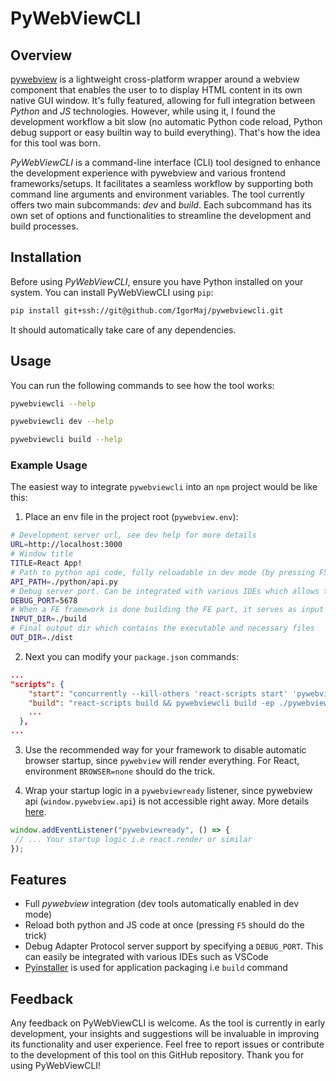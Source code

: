 # PyWebViewCLI
## Overview
[pywebview](https://github.com/r0x0r/pywebview) is a lightweight cross-platform wrapper around a webview component that enables the user to  to display HTML content in its own native GUI window. It's fully featured, allowing for full integration between _Python_ and _JS_ technologies. However, while using it, I found the development workflow a bit slow (no automatic Python code reload, Python debug support or easy builtin way to build everything). That's how the idea for this tool was born.

_PyWebViewCLI_ is a command-line interface (CLI) tool designed to enhance the development experience with pywebview and various frontend frameworks/setups. It facilitates a seamless workflow by supporting both command line arguments and environment variables. The tool currently offers two main subcommands: _dev_ and _build_. Each subcommand has its own set of options and functionalities to streamline the development and build processes.

## Installation
Before using _PyWebViewCLI_, ensure you have Python installed on your system. You can install PyWebViewCLI using `pip`:

```bash
pip install git+ssh://git@github.com/IgorMaj/pywebviewcli.git
```
It should automatically take care of any dependencies.

## Usage
You can run the following commands to see how the tool works:

```bash
pywebviewcli --help
```

```bash
pywebviewcli dev --help
```

```bash
pywebviewcli build --help
```
### Example Usage
The easiest way to integrate `pywebviewcli` into an `npm` project would be like this:

1. Place an env file in the project root (`pywebview.env`):

```bash
# Development server url, see dev help for more details
URL=http://localhost:3000
# Window title
TITLE=React App!
# Path to python api code, fully reloadable in dev mode (by pressing F5). See help menu entry for more details
API_PATH=./python/api.py
# Debug server port. Can be integrated with various IDEs which allows the developer to debug python code
DEBUG_PORT=5678
# When a FE framework is done building the FE part, it serves as input dir for the cli to package everything
INPUT_DIR=./build
# Final output dir which contains the executable and necessary files
OUT_DIR=./dist
```
2. Next you can modify your `package.json` commands:
```json
...
"scripts": {
    "start": "concurrently --kill-others 'react-scripts start' 'pywebviewcli dev -ep ./pywebview.env'",
    "build": "react-scripts build && pywebviewcli build -ep ./pywebview.env",
    ...
  },
...
```

3. Use the recommended way for your framework to disable automatic browser startup, since `pywebview` will render everything. For React, environment `BROWSER=none` should do the trick. 

4. Wrap your startup logic in a `pywebviewready` listener, since pywebview api (`window.pywebview.api`) is not accessible right away. More details [here](https://github.com/r0x0r/pywebview/issues/378).

```js
window.addEventListener("pywebviewready", () => {
 // ... Your startup logic i.e react.render or similar
});
```


## Features
- Full _pywebview_ integration (dev tools automatically enabled in dev mode)
- Reload both python and JS code at once (pressing `F5` should do the trick)
- Debug Adapter Protocol server support by specifying a `DEBUG_PORT`. This can easily be integrated with various IDEs such as VSCode
- [Pyinstaller](https://github.com/pyinstaller/pyinstaller) is used for application packaging i.e `build` command

## Feedback
Any feedback on PyWebViewCLI is welcome. As the tool is currently in early development, your insights and suggestions will be invaluable in improving its functionality and user experience. Feel free to report issues or contribute to the development of this tool on this GitHub repository.
Thank you for using PyWebViewCLI!
